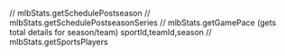 <!-- Potential homepage -->
// mlbStats.getSchedulePostseason
// mlbStats.getSchedulePostseasonSeries
// mlbStats.getGamePace (gets total details for season/team) sportId,teamId,season
// mlbStats.getSportsPlayers
<!-- https://statsapi.mlb.com/api/v1/schedule/postseason/series?season=2021 -->
<!-- const { data, error } = await mlbStats.getGamePace({
  params: {
    sportId: 1,
    // teamId: 114,
    // leagueId: 114,
    season: 2018
  }
  // pathParams: {
  //   sportId: 1
  // }
}) -->